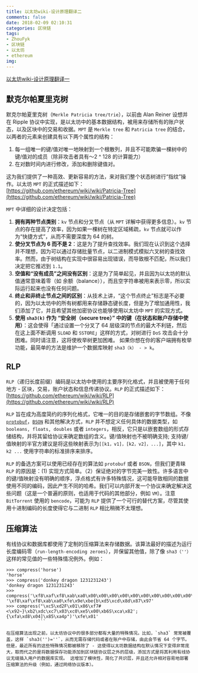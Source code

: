 ```yaml
---
title: 以太坊wiki-设计原理翻译二
comments: false
date: 2018-02-09 02:10:31
categories: 区块链
tags: 
- ZhouFyk 
- 区块链 
- 以太坊 
- ethereum
img:
---
```


[以太坊wiki-设计原理翻译一](https://xingyunbite.github.io/2018/02/09/%E4%BB%A5%E5%A4%AA%E5%9D%8Awiki-%E8%AE%BE%E8%AE%A1%E5%8E%9F%E7%90%86%E7%BF%BB%E8%AF%91%E4%B8%80/)

## 默克尔帕夏里克树

默克尔帕夏里克树（`Merkle Patricia tree/trie`），以前由 Alan Reiner 设想并在 Ripple 协议中实现，是以太坊中的基本数据结构，被用来存储所有的账户状态，以及区块中的交易和收据。`MPT` 是 `Merkle tree` 和 `Patricia tree` 的结合，以两者的元素来创建具有以下两个属性的结构：

1. 每一组唯一的键/值对唯一地映射到一个根散列，并且不可能欺骗一棵树中的键/值对的成员（除非攻击者具有〜2 ^ 128 的计算能力）
2. 在对数时间内进行修改，添加和删除键值对。

这为我们提供了一种高效、更新容易的方法，来对我们整个状态树进行“指纹”操作。以太坊 `MPT` 的正式描述如下：[https://github.com/ethereum/wiki/wiki/Patricia-Tree](https://github.com/ethereum/wiki/wiki/Patricia-Tree)

`MPT` 中详细的设计决定包括：

1. **拥有两种节点类别**：`kv` 节点和分叉节点（从 `MPT` 详解中获得更多信息）。`kv` 节点的存在提高了效率，因为如果一棵树在特定区域稀疏，`kv` 节点就可以作为“快捷方式”，从而不需要深度为 64 的树。
2. **使分叉节点为 6 而不是 2**：这是为了提升查找效率。我们现在认识到这个选择并不理想，因为可以通过存储批量节点，以二进制模式模拟六叉树的查找效率。然而，由于树结构在实现中很容易出现错误，而导致根不匹配，所以我们决定把它推迟到 `1.1`。
3. **空值和“没有成员”之间没有区别**：这是为了简单起见，并且因为以太坊的默认值通常意味着零（如 余额（balance）），而且空字符串被用来表示零，所以实际运行起来也没有任何问题。
4. **终止和非终止节点之间的区别**：从技术上讲，“这个节点终止”标志是不必要的，因为以太坊中的所有树都用来存储静态键长度，但是为了增加通用性，我们添加了它，并且希望其他加密协议也能够使用以太坊中 `MPT` 的实现方式。
5. **使用 `sha3(k)` 作为 “安全树（secure tree）” 中的键（在状态和账户存储中使用）**：这会使得「通过设置一个分叉了 64 层级深的节点的最大不利链，然后在这上面不断调用 `SLOAD` 和 `SSTORE`」这样的方式，对树进行 `DoS` 攻击会十分困难。同时请注意，这将使枚举树更加困难。 如果你想在你的客户端拥有枚举功能，最简单的方法是维护一个数据库映射 `sha3（k） - > k`。

## RLP

`RLP`（递归长度前缀）编码是以太坊中使用的主要序列化格式，并且被使用于任何地方 - 区块，交易，账户状态和信息传递协议。`RLP` 的正式描述如下：[https://github.com/ethereum/wiki/wiki/RLP](https://github.com/ethereum/wiki/wiki/RLP)

`RLP` 旨在成为高度简约的序列化格式，它唯一的目的是存储嵌套的字节数组。不像 [`protobuf`](https://developers.google.com/protocol-buffers/docs/pythontutorial)，[`BSON`](http://bsonspec.org/) 和其他解决方式，`RLP` 并不想定义任何具体的数据类型，如 `booleans, floats, doubles` 或者 `integers`，相反，它只是以嵌套数组的形式存储结构，并将其留给协议来确定数组的含义。键/值映射也不被明确支持; 支持键/值映射的半官方建议是将这些映射表示为`[[k1，v1]，[k2，v2]，...]`，其中 `k1，k2 ...` 使用字符串的标准排序来排序。

`RLP` 的备选方案可以使用已经存在的算法如 `protobuf` 或者 `BSON`，但我们更青睐 `RLP` 的原因是：(1) 实现方式简单。（2）保证绝对的字节完美一致性。许多语言中的键/值映射没有明确的顺序，浮点格式有许多特殊情况，这可能导致相同的数据使用不同的编码，因此产生不同的哈希。我们可以内部开发一个协议来确定解决这些问题（这是一个普遍的原则，也适用于代码的其他部分，例如 `VM`）。注意 `BitTorrent` 使用的 `bencode`，可能为 `RLP` 提供了一个可行的替代方案，尽管其使用十进制编码的长度使得它与二进制 `RLP` 相比稍微不太理想。

## 压缩算法

有线协议和数据库都使用了定制的压缩算法来存储数据。该算法最好的描述为运行长度编码零（`run-length-encoding zeroes`），并保留其他值，除了像 `sha3（''）` 这样的常见值的一些特殊情况例外。例如：

```
>>> compress('horse')
'horse'
>>> compress('donkey dragon 1231231243')
'donkey dragon 1231231243'
>>> compress('\xf8\xaf\xf8\xab\xa0\x00\x00\x00\x00\x00\x00\x00\x00\x00\x00\x00\x00\x00\x00\x00\x00\x00\x00\x00\x00\x00\x00\x00\x00\x00\x00\x00\x00\x00\x00\x00\x00\x00\x00\x00\x00\x00\x00\x00\x00\x00\x00\x00\x00\x00\x00\x00\x00\x00\x00\x00\x00\x00\x00\x00\x00\x00\x00\x00\x00\x00\x00\x00\x00\x00\x00\x00\x00\x00\x00\x00\x00\x00\x00\x00\x00\x00\x00\x00\x00\x00\x00\x00\x00\x00\x00\x00\x00\x00\x00\x00\x00\x00\x00\x00\x00\x00\x00\x00\x00\x00\x00\x00\x00\x00\x00\x00\x00\x00\x00\x00\x00\x00\x00\x00\x00\x00\x00\x00\x00\x00\x00\x00\x00\x00\x00\x00\x00\x00\x00\x00\x00\x00\x00\x00\x00\x00\x00\x00\x00\x00\x00\x00\x00\x00\x00\x00\x00\x00\x00\x00\x00\x00\x00\x00\x00\x00\x00\xbe{b\xd5\xcd\x8d\x87\x97')
'\xf8\xaf\xf8\xab\xa0\xfe\x9e\xbe{b\xd5\xcd\x8d\x87\x97'
>>> compress("\xc5\xd2F\x01\x86\xf7#<\x92~}\xb2\xdc\xc7\x03\xc0\xe5\x00\xb6S\xca\x82';{\xfa\xd8\x04]\x85\xa4p")'\xfe\x01'
			```

在压缩算法出现之前，以太坊协议中的很多部分都有大量的特殊情况。比如，`sha3` 常常被覆盖，这样 `sha3('')=''`，从而无需存储代码或者在账户中存储，由此会节省 64 个字节。但是，最近所有的这些特殊情况都被移除了 - 这使得以太坊数据结构在默认情况下变得非常庞大，取而代之的是将数据保存功能添加到区块链协议层之外的层级，添加方式是将其利用有线协议无缝插入用户的数据库实现。 这增加了模块性，简化了共识层，并且还允许相对容易地部署压缩算法的升级（例如，通过网络协议版本）。
